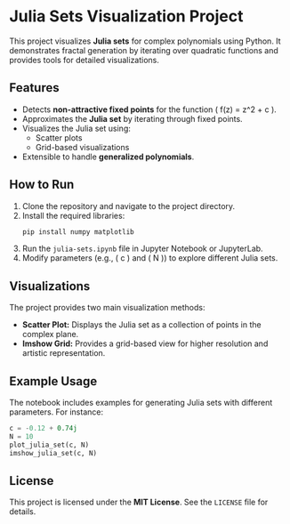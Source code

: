 # Julia Sets Visualization Project

This project visualizes **Julia sets** for complex polynomials using Python. It demonstrates fractal generation by iterating over quadratic functions and provides tools for detailed visualizations.

## Features

- Detects **non-attractive fixed points** for the function \( f(z) = z^2 + c \).
- Approximates the **Julia set** by iterating through fixed points.
- Visualizes the Julia set using:
  - Scatter plots
  - Grid-based visualizations
- Extensible to handle **generalized polynomials**.

## How to Run

1. Clone the repository and navigate to the project directory.
2. Install the required libraries:
   ```bash
   pip install numpy matplotlib
   ```
3. Run the `julia-sets.ipynb` file in Jupyter Notebook or JupyterLab.
4. Modify parameters (e.g., \( c \) and \( N \)) to explore different Julia sets.

## Visualizations

The project provides two main visualization methods:

- **Scatter Plot:** Displays the Julia set as a collection of points in the complex plane.
- **Imshow Grid:** Provides a grid-based view for higher resolution and artistic representation.

## Example Usage

The notebook includes examples for generating Julia sets with different parameters. For instance:

```python
c = -0.12 + 0.74j
N = 10
plot_julia_set(c, N)
imshow_julia_set(c, N)
```

## License

This project is licensed under the **MIT License**. See the `LICENSE` file for details.

